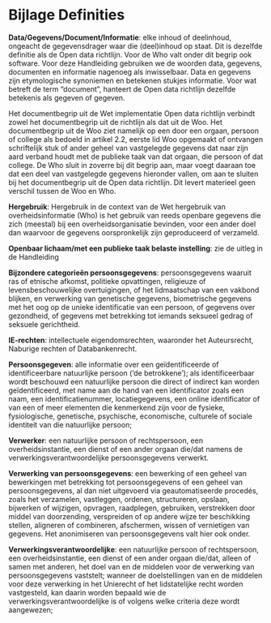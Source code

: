 # Bijlage Definities

**Data/Gegevens/Document/Informatie**: 
elke inhoud of deelinhoud, ongeacht de gegevensdrager waar die (deel)inhoud op staat. Dit is dezelfde definitie als de Open data richtlijn. Voor de Who valt onder dit begrip ook software. Voor deze Handleiding gebruiken we de woorden data, gegevens, documenten en informatie nagenoeg als inwisselbaar. Data en gegevens zijn etymologische synoniemen en betekenen stukjes informatie. Voor wat betreft de term “document”, hanteert de Open data richtlijn dezelfde betekenis als gegeven of gegeven. 

Het documentbegrip uit de Wet implementatie Open data richtlijn verbindt zowel het documentbegrip uit de richtlijn als dat uit de Woo. Het documentbegrip uit de Woo ziet namelijk op een door een orgaan, persoon of college als bedoeld in artikel 2.2, eerste lid Woo opgemaakt of ontvangen schriftelijk stuk of ander geheel van vastgelegde gegevens dat naar zijn aard verband houdt met de publieke taak van dat orgaan, die persoon of dat college. De Who sluit in zoverre bij dit begrip aan, maar voegt daaraan toe dat een deel van vastgelegde gegevens hieronder vallen, om aan te sluiten bij het documentbegrip uit de Open data richtlijn. Dit levert materieel geen verschil tussen de Woo en Who.

**Hergebruik**:
Hergebruik in de context van de Wet hergebruik van overheidsinformatie (Who) is het gebruik van reeds openbare gegevens die zich (meestal) bij een overheidsorganisatie bevinden, voor een ander doel dan waarvoor de gegevens oorspronkelijk zijn geproduceerd of verzameld.

**Openbaar lichaam/met een publieke taak belaste instelling**: 
zie de uitleg in de Handleiding 

**Bijzondere categorieën persoonsgegevens**: 
persoonsgegevens waaruit ras of etnische afkomst, politieke opvattingen, religieuze of levensbeschouwelijke overtuigingen, of het lidmaatschap van een vakbond blijken, en verwerking van genetische gegevens, biometrische gegevens met het oog op de unieke identificatie van een persoon, of gegevens over gezondheid, of gegevens met betrekking tot iemands seksueel gedrag of seksuele gerichtheid. 

**IE-rechten**: 
intellectuele eigendomsrechten, waaronder het Auteursrecht, Naburige rechten of Databankenrecht.

**Persoonsgegeven**:
alle informatie over een geïdentificeerde of identificeerbare natuurlijke persoon (‘de betrokkene’); als identificeerbaar wordt beschouwd een natuurlijke persoon die direct of indirect kan worden geïdentificeerd, met name aan de hand van een identificator zoals een naam, een identificatienummer, locatiegegevens, een online identificator of van een of meer elementen die kenmerkend zijn voor de fysieke, fysiologische, genetische, psychische, economische, culturele of sociale identiteit van die natuurlijke persoon;

**Verwerker**:
een natuurlijke persoon of rechtspersoon, een overheidsinstantie, een dienst of een ander orgaan die/dat namens de verwerkingsverantwoordelijke persoonsgegevens verwerkt.

**Verwerking van persoonsgegevens**:
een bewerking of een geheel van bewerkingen met betrekking tot persoonsgegevens of een geheel van persoonsgegevens, al dan niet uitgevoerd via geautomatiseerde procedés, zoals het verzamelen, vastleggen, ordenen, structureren, opslaan, bijwerken of wijzigen, opvragen, raadplegen, gebruiken, verstrekken door middel van doorzending, verspreiden of op andere wijze ter beschikking stellen, aligneren of combineren, afschermen, wissen of vernietigen van gegevens. Het anonimiseren van persoonsgegevens valt hier ook onder.

**Verwerkingsverantwoordelijke**:
een natuurlijke persoon of rechtspersoon, een overheidsinstantie, een dienst of een ander orgaan die/dat, alleen of samen met anderen, het doel van en de middelen voor de verwerking van persoonsgegevens vaststelt; wanneer de doelstellingen van en de middelen voor deze verwerking in het Unierecht of het lidstatelijke recht worden vastgesteld, kan daarin worden bepaald wie de verwerkingsverantwoordelijke is of volgens welke criteria deze wordt aangewezen;
